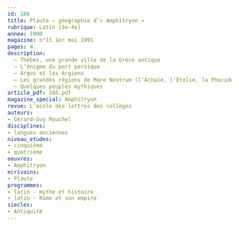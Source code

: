 ```yaml
---
id: 186
title: Plaute – géographie d’« Amphitryon » 
rubrique: Latin [5e-4e]
annee: 1990
magazine: n°11 1er mai 1991
pages: 4
description: 
  – Thèbes, une grande ville de la Grèce antique
  – L’énigme du port persique
  – Argos et les Argiens
  – Les grandes régions de Mare Nostrum (l’Achaïe, l’Étolie, la Phocide, la mer Égée, la Crète, l’Ionie)
  – Quelques peuples mythiques
article_pdf: 186.pdf
magazine_special: Amphitryon
revue: L’école des lettres des collèges
auteurs:
- Gérard-Guy Mouchel
disciplines:
- langues anciennes
niveau_etudes:
- cinquième
- quatrième
oeuvres:
- Amphitryon
ecrivains:
- Plaute
programmes:
- latin - mythe et histoire
- latin - Rome et son empire
siecles:
- Antiquité
---
```

